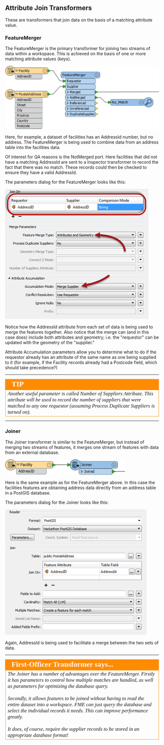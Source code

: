 ## Attribute Join Transformers ##
These are transformers that join data on the basis of a matching attribute value.

### FeatureMerger ###
The FeatureMerger is the primary transformer for joining two streams of data within a workspace. This is achieved on the basis of one or more matching attribute values (keys).

![](./Images/Img5.45.FeatureMergerOnCanvas.png)

Here, for example, a dataset of facilities has an AddressId number, but no address. The FeatureMerger is being used to combine data from an address table into the facilities data.

Of interest for QA reasons is the NotMerged port. Here facilities that did not have a matching AddressId are sent to a Inspector transformer to record the fact that there was no match. These records could then be checked to ensure they have a valid AddressId.

The parameters dialog for the FeatureMerger looks like this:

![](./Images/Img5.46.FeatureMergerDialog.png)

Notice how the AddressId attribute from each set of data is being used to merge the features together. Also notice that the merge can (and in this case does) include both attributes and geometry; i.e. the "requestor" can be updated with the geometry of the "supplier."

Attribute Accumulation parameters allow you to determine what to do if the requestor already has an attribute of the same name as one being supplied to it (for example, if the Facility records already had a Postcode field, which should take precedence?)

---

<!--Tip Section--> 

<table style="border-spacing: 0px">
<tr>
<td style="vertical-align:middle;background-color:darkorange;border: 2px solid darkorange">
<i class="fa fa-info-circle fa-lg fa-pull-left fa-fw" style="color:white;padding-right: 12px;vertical-align:text-top"></i>
<span style="color:white;font-size:x-large;font-weight: bold;font-family:serif">TIP</span>
</td>
</tr>

<tr>
<td style="border: 1px solid darkorange">
<span style="font-family:serif; font-style:italic; font-size:larger">
Another useful parameter is called Number of Suppliers Attribute. This attribute will be used to record the number of suppliers that were matched to any one requestor (assuming Process Duplicate Suppliers is turned on).
</span>
</td>
</tr>
</table>

---

### Joiner ###
The Joiner transformer is similar to the FeatureMerger, but instead of merging two streams of features, it merges one stream of features with data from an external database.

![](./Images/Img5.47.JoinerOnCanvas.png)

Here is the same example as for the FeatureMerger above. In this case the facilities features are obtaining address data directly from an address table in a PostGIS database. 

The parameters dialog for the Joiner looks like this:

![](./Images/Img5.48.JoinerDialog.png)

Again, AddressId is being used to facilitate a merge between the two sets of data. 

---

<!--Person X Says Section-->

<table style="border-spacing: 0px">
<tr>
<td style="vertical-align:middle;background-color:darkorange;border: 2px solid darkorange">
<i class="fa fa-quote-left fa-lg fa-pull-left fa-fw" style="color:white;padding-right: 12px;vertical-align:text-top"></i>
<span style="color:white;font-size:x-large;font-weight: bold;font-family:serif">First-Officer Transformer says...</span>
</td>
</tr>

<tr>
<td style="border: 1px solid darkorange">
<span style="font-family:serif; font-style:italic; font-size:larger">
The Joiner has a number of advantages over the FeatureMerger. Firstly it has parameters to control how multiple matches are handled, as well as parameters for optimizing the database query.
<br><br>Secondly, it allows features to be joined without having to read the entire dataset into a workspace. FME can just query the database and select the individual records it needs. This can improve performance greatly.
<br><br>It does, of course, require the supplier records to be stored in an appropriate database format!
</span>
</td>
</tr>
</table>
